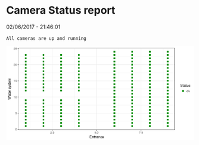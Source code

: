 Camera Status report
================
02/06/2017 - 21:46:01

    All cameras are up and running

![](camreport_files/figure-markdown_github/unnamed-chunk-2-1.png)
